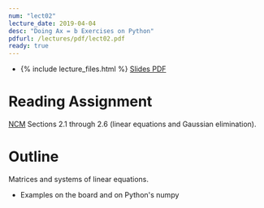 ```yaml
---
num: "lect02"
lecture_date: 2019-04-04
desc: "Doing Ax = b Exercises on Python"
pdfurl: /lectures/pdf/lect02.pdf
ready: true
---
```


* {% include lecture_files.html %}
<a href="{{page.pdfurl | relative_url }}" data-ajax="false">Slides PDF</a>

# Reading Assignment

[NCM](http://www.cs.ucsb.edu/~gilbert/cs111/chapters/)
Sections 2.1 through 2.6 (linear equations and Gaussian elimination).


# Outline

Matrices and systems of linear equations.
   - Examples on the board and on Python's numpy

